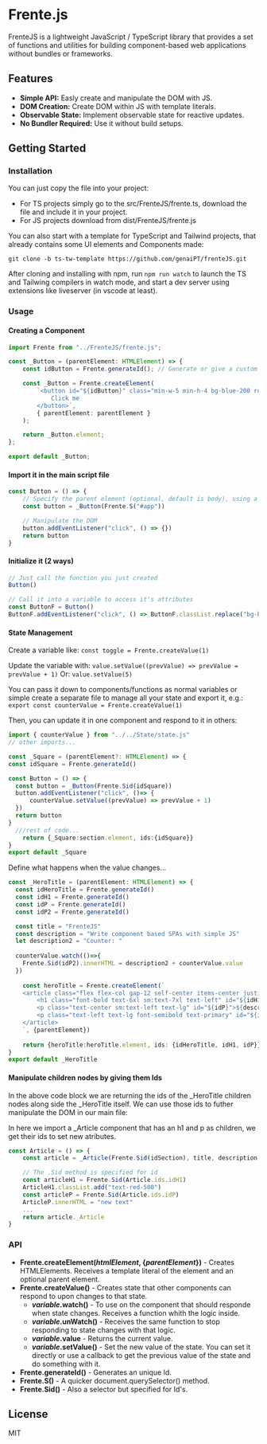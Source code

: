 # Frente.js

FrenteJS is a lightweight JavaScript / TypeScript library that provides a set of functions and utilities for building component-based web applications without bundles or frameworks.

## Features

- **Simple API:** Easly create and manipulate the DOM with JS.
- **DOM Creation:** Create DOM within JS with template literals.
- **Observable State:** Implement observable state for reactive updates.
- **No Bundler Required:** Use it without build setups.

## Getting Started



### Installation
You can just copy the file into your project:
 - For TS projects simply go to the src/FrenteJS/frente.ts, download the file and include it in your project.
 - For JS projects download from dist/FrenteJS/frente.js

 You can also start with a template for TypeScript and Tailwind projects, that already contains some UI elements and Components made:

 ` git clone -b ts-tw-template https://github.com/genaiPT/frenteJS.git `

 After cloning and installing with npm, run `npm run watch` to launch the TS and Tailwing compilers in watch mode, and start a dev server using extensions like liveserver (in vscode at least).



### Usage
#### Creating a Component

```typescript
import Frente from "../FrenteJS/frente.js";

const _Button = (parentElement: HTMLElement) => {
    const idButton = Frente.generateId(); // Generate or give a custom id to reference the element.

    const _Button = Frente.createElement(
        `<button id="${idButton}" class="min-w-5 min-h-4 bg-blue-200 rounded-md shadow-md px-4 py-2 hover:bg-blue-50">
            Click me
        </button>`,
        { parentElement: parentElement }
    );

    return _Button.element;
};

export default _Button;
```

#### Import it in the main script file

```typescript
const Button = () => {
    // Specify the parent element (optional, default is body), using a helper selector
    const button = _Button(Frente.S("#app")) 

    // Manipulate the DOM
    button.addEventListener("click", () => {})
    return button
}
```

#### Initialize it (2 ways)
```typescript
// Just call the function you just created
Button()

// Call it into a variable to access it's attributes
const ButtonF = Button()
ButtonF.addEventListener("click", () => ButtonF.classList.replace("bg-blue-200","bg-gray-400"))
```

#### State Management
Create a variable like: `const toggle = Frente.createValue(1)`

Update the variable with: `value.setValue((prevValue) => prevValue = prevValue + 1)`
Or: `value.setValue(5)`

You can pass it down to components/functions as normal variables or simple create a separate file to manage all your state and export it, e.g.:
 `export const counterValue = Frente.createValue(1)`


Then, you can update it in one component and respond to it in others:

```typescript
import { counterValue } from "../../State/state.js"
// other imports...

const _Square = (parentElement?: HTMLElement) => {
const idSquare = Frente.generateId()

const Button = () => {
  const button = _Button(Frente.Sid(idSquare))
  button.addEventListener("click", ()=> {
      counterValue.setValue((prevValue) => prevValue + 1)
  })
  return button
}
  ///rest of code...
    return {_Square:section.element, ids:{idSquare}}
}
export default _Square
```
Define what happens when the value changes...

```typescript
const _HeroTitle = (parentElement: HTMLElement) => {
  const idHeroTitle = Frente.generateId()
  const idH1 = Frente.generateId()
  const idP = Frente.generateId()
  const idP2 = Frente.generateId()

  const title = "FrenteJS"
  const description = "Write component based SPAs with simple JS"
  let description2 = "Counter: " 
  
  counterValue.watch(()=>{
    Frente.Sid(idP2).innerHTML = description2 + counterValue.value
  })
  
    const heroTitle = Frente.createElement(`
    <article class="flex flex-col gap-12 self-center items-center justify-center py-10" id="${idHeroTitle}">
        <h1 class="font-bold text-6xl sm:text-7xl text-left" id="${idH1}" >${title}</h1>
        <p class="text-center sm:text-left text-lg" id="${idP}">${description}</p>
        <p class="text-left text-lg font-semibold text-primary" id="${idP2}">${description2} 1</p>
    </article>
    `, {parentElement})
  
    return {heroTitle:heroTitle.element, ids: {idHeroTitle, idH1, idP}}
}
export default _HeroTitle
```

#### Manipulate children nodes by giving them Ids

In the above code block we are returning the ids of the _HeroTitle children nodes along side the _HeroTitle itself. We can use those ids to futher manipulate the DOM in our main file:

In here we import a _Article component that has an h1 and p as children, we get their ids to set new atributes.
```typescript
const Article = () => {
    const article = _Article(Frente.Sid(idSection), title, description, toggle)

    // The .Sid method is specified for id
    const articleH1 = Frente.Sid(Article.ids.idH1) 
    ArticleH1.classList.add("text-red-500")
    const articleP = Frente.Sid(Article.ids.idP)
    ArticleP.innerHTML = "new text"
    ...
    return article._Article
}
```

### API
- __Frente.createElement(_htmlElement_, {_parentElement_})__ - Creates HTMLElements. Receives a template literal of the element and an optional parent element.
- __Frente.createValue()__ - Creates state that other components can respond to upon changes to that state.
    - ___variable_.watch()__ - To use on the component that should responde when state changes. Receives a function whith the logic inside.
    - ___variable_.unWatch()__ - Receives the same function to stop responding to state changes with that logic.
    - ___variable_.value__ - Returns the current value.
    - ___variable_.setValue()__ - Set the new value of the state. You can set it directly or use a callback to get the previous value of the state and do something with it.
- __Frente.generateId()__ - Generates an unique Id.
- __Frente.S()__ - A quicker document.querySelector() method.
- __Frente.Sid()__ - Also a selector but specified for Id's.

## License
MIT
